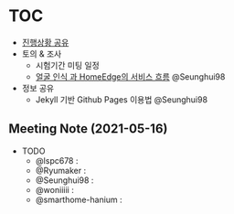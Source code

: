 # [TOC](https://github.com/Eye-Remocon/MeetingNote/issues/14)
- [진행상황 공유](0509.md#meeting-note-2021-05-09)
- 토의 & 조사
  - 시험기간 미팅 일정
  - [얼굴 인식 과 HomeEdge의 서비스 흐름](https://github.com/Eye-Remocon/MeetingNote/issues/14#issuecomment-841042642) @Seunghui98
- 정보 공유
  - Jekyll 기반 Github Pages 이용법 @Seunghui98


## Meeting Note (2021-05-16)

- TODO
  - @lspc678 :  
  - @Ryumaker : 
  - @Seunghui98 : 
  - @woniiiii : 
  - @smarthome-hanium : 
